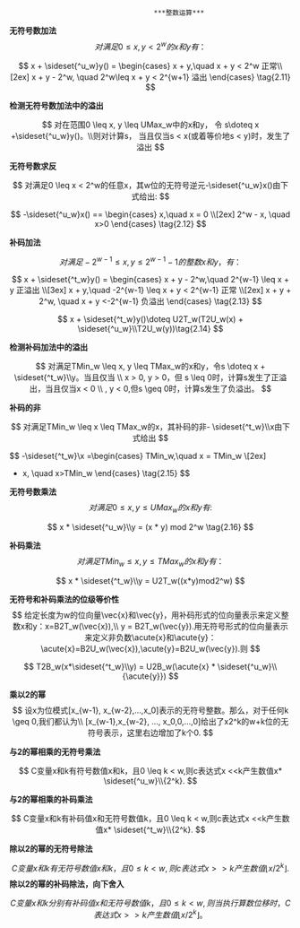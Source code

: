 										***整数运算***





<font style="font-weight:700;">无符号数加法</font>
$$
对满足0 \leq x, y < 2^w的x和y有：
$$

$$
x + \sideset{^u_w}y() =
\begin{cases}
x + y,\quad x + y < 2^w  正常\\[2ex]
x + y - 2^w, \quad 2^w\leq x + y < 2^{w+1} 溢出
\end{cases}
\tag{2.11}
$$

<font style="font-weight:700;">检测无符号数加法中的溢出</font>


$$
对在范围0 \leq x, y \leq UMax_w中的x和y， 令 s\doteq x +\sideset{^u_w}y()。\\则对计算s，  当且仅当s < x(或着等价地s < y)时，发生了溢出
$$


<font style="font-weight:700;">无符号数求反</font>


$$
对满足0 \leq x < 2^w的任意x，其w位的无符号逆元-\sideset{^u_w}x()由下式给出:
$$

$$
-\sideset{^u_w}x() ==
\begin{cases}
x,\quad x = 0  \\[2ex]
2^w - x, \quad  x>0
\end{cases}
\tag{2.12}
$$



<font style="font-weight:700;">补码加法</font>

$$
对满足-2^{w-1} \leq x, y \leq 2^{w-1} -1的整数x和y，有：
$$



$$
x + \sideset{^t_w}y() =
\begin{cases}
x + y - 2^w,\quad 2^{w-1} \leq x + y  正溢出  \\[3ex]
x + y,\quad -2^{w-1} \leq x + y < 2^{w-1} 正常  \\[2ex]
x + y + 2^w, \quad  x + y <-2^{w-1}   负溢出
\end{cases}
\tag{2.13}
$$

$$
x + \sideset{^t_w}y()\doteq U2T_w(T2U_w(x) + \sideset{^u_w}\\T2U_w(y))\tag{2.14}
$$



<font style="font-weight:700;">检测补码加法中的溢出</font>

$$
对满足TMin_w \leq x, y \leq TMax_w的x和y，令s \doteq x +  \sideset{^t_w}\\y。当且仅当 \\ x > 0, y > 0，但 s \leq 0时，计算s发生了正溢出，当且仅当x < 0 \\ , y < 0,但s \geq 0时，计算s发生了负溢出。
$$







<font style="font-weight:700;">补码的非</font>


$$
对满足TMin_w \leq x \leq TMax_w的x，其补码的非- \sideset{^t_w}\\x由下式给出
$$

$$
-\sideset{^t_w}\\x =\begin{cases}
TMin_w,\quad x = TMin_w  \\[2ex]
- x, \quad  x>TMin_w
\end{cases}
\tag{2.15}
$$





<font style="font-weight:700;">无符号数乘法</font>
$$
对满足0 \leq x, y \leq UMax_w的x和y有:
$$

$$
x *  \sideset{^u_w}\\y = (x * y) mod 2^w \tag{2.16}
$$



<font style="font-weight:700;">补码乘法</font>
$$
对满足TMin_w \leq x, y\leq TMax_w的x和y有：\tag{2.17}
$$

$$
 x * \sideset{^t_w}\\y = U2T_w((x*y)mod2^w) 
$$





<font style="font-weight:700;">无符号和补码乘法的位级等价性</font>
$$
给定长度为w的位向量\vec{x}和\vec{y}，用补码形式的位向量表示来定义整数x和y：x=B2T_w(\vec{x}),\\
y = B2T_w(\vec{y}).用无符号形式的位向量表示来定义非负数\acute{x}和\acute{y}：\acute{x}=B2U_w(\vec{x}),\acute{y}=B2U_w(\vec{y}).则
$$

$$
T2B_w(x*\sideset{^t_w}\\y) = U2B_w(\acute{x} * \sideset{^u_w}\\{\acute{y}})
$$







<font style="font-weight:700;">乘以2的幂</font>
$$
设x为位模式[x_{w-1}, x_{w-2},...,x_0]表示的无符号整数。那么，对于任何k \geq 0,我们都认为\\
[x_{w-1},x_{w-2}, ..., x_0,0,...,0]给出了x2^k的w+k位的无符号表示，这里右边增加了k个0.
$$


<font style="font-weight:700;">与2的幂相乘的无符号乘法</font>


$$
C变量x和k有符号数值x和k，且0 \leq k < w,则c表达式x <<k产生数值x* \sideset{^u_w}\\{2^k}.
$$




<font style="font-weight:700;">与2的幂相乘的补码乘法</font>


$$
C变量x和k有补码值x和无符号数值k，且0 \leq k < w,则c表达式x <<k产生数值x* \sideset{^t_w}\\{2^k}.
$$


<font style="font-weight:700;">除以2的幂的无符号除法</font>


$$
C变量x和k有无符号数值x和k，且0 \leq k < w,则c表达式x >> k产生数值\lfloor x/2^k \rfloor.
$$
<font style="font-weight:700;">除以2的幂的补码除法，向下舍入</font>


$$
C变量x和k分别有补码值x和无符号数值k，且0 \leq k < w,则当执行算数位移时，C表达式x>>k产生数值\lfloor x/2^k \rfloor。
$$
